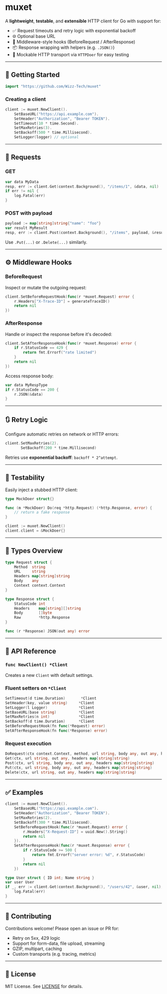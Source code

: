 # muxet

A **lightweight**, **testable**, and **extensible** HTTP client for Go with support for:

- ✅ Request timeouts and retry logic with exponential backoff
- 🌐 Optional base URL
- 🔌 Middleware-style hooks (BeforeRequest / AfterResponse)
- 📦 Response wrapping with helpers (e.g. `.JSON()`)
- 🧪 Mockable HTTP transport via `HTTPDoer` for easy testing

---

## 🚀 Getting Started

```go
import "https://github.com/Wizz-Tech/muxet"
```

### Creating a client

```go
client := muxet.NewClient().
    SetBaseURL("https://api.example.com").
    SetHeader("Authorization", "Bearer TOKEN").
    SetTimeout(10 * time.Second).
    SetMaxRetries(3).
    SetBackoff(500 * time.Millisecond).
    SetLogger(logger) // optional
```

---

## 🔧 Requests

### GET

```go
var data MyData
resp, err := client.Get(context.Background(), "/items/1", &data, nil)
if err != nil {
    log.Fatal(err)
}
```

### POST with payload

```go
payload := map[string]string{"name": "foo"}
var result MyResult
resp, err := client.Post(context.Background(), "/items", payload, &result, nil)
```

Use `.Put(...)` or `.Delete(...)` similarly.

---

## ⚙️ Middleware Hooks

### BeforeRequest

Inspect or mutate the outgoing request:

```go
client.SetBeforeRequestHook(func(r *muxet.Request) error {
    r.Headers["X-Trace-ID"] = generateTraceID()
    return nil
})
```

### AfterResponse

Handle or inspect the response before it's decoded:

```go
client.SetAfterResponseHook(func(r *muxet.Response) error {
    if r.StatusCode == 429 {
        return fmt.Errorf("rate limited")
    }
    return nil
})
```

Access response body:

```go
var data MyRespType
if r.StatusCode == 200 {
    r.JSON(&data)
}
```

---

## 🔃 Retry Logic

Configure automatic retries on network or HTTP errors:

```go
client.SetMaxRetries(2).
       SetBackoff(200 * time.Millisecond)
```

Retries use **exponential backoff**: `backoff * 2^attempt`.

---

## 🧪 Testability

Easily inject a stubbed HTTP client:

```go
type MockDoer struct{}

func (m *MockDoer) Do(req *http.Request) (*http.Response, error) {
    // return a fake response
}

client := muxet.NewClient()
client.client = &MockDoer{}
```

---

## 🤩 Types Overview

```go
type Request struct {
    Method  string
    URL     string
    Headers map[string]string
    Body    any
    Context context.Context
}

type Response struct {
    StatusCode int
    Headers    map[string][]string
    Body       []byte
    Raw        *http.Response
}

func (r *Response) JSON(out any) error
```

---

## 📄 API Reference

### `func NewClient() *Client`

Creates a new `Client` with default settings.

### Fluent setters on `*Client`

```go
SetTimeout(d time.Duration)       *Client
SetHeader(key, value string)     *Client
SetLogger(l Logger)              *Client
SetBaseURL(base string)          *Client
SetMaxRetries(n int)             *Client
SetBackoff(d time.Duration)      *Client
SetBeforeRequestHook(fn func(*Request) error)
SetAfterResponseHook(fn func(*Response) error)
```

### Request execution

```go
DoRequest(ctx context.Context, method, url string, body any, out any, headers map[string]string) (*http.Response, error)
Get(ctx, url string, out any, headers map[string]string)
Post(ctx, url string, body any, out any, headers map[string]string)
Put(ctx, url string, body any, out any, headers map[string]string)
Delete(ctx, url string, out any, headers map[string]string)
```

---

## ✅ Examples

```go
client := muxet.NewClient().
    SetBaseURL("https://api.example.com").
    SetHeader("Authorization", "Bearer TOKEN").
    SetMaxRetries(2).
    SetBackoff(300 * time.Millisecond).
    SetBeforeRequestHook(func(r *muxet.Request) error {
        r.Headers["X-Request-ID"] = uuid.New().String()
        return nil
    }).
    SetAfterResponseHook(func(r *muxet.Response) error {
        if r.StatusCode >= 500 {
            return fmt.Errorf("server error: %d", r.StatusCode)
        }
        return nil
    })

type User struct { ID int; Name string }
var user User
if _, err := client.Get(context.Background(), "/users/42", &user, nil); err != nil {
    log.Fatal(err)
}
```

---

## 🧉 Contributing

Contributions welcome! Please open an issue or PR for:

- Retry on 5xx, 429 logic
- Support for form-data, file upload, streaming
- GZIP, multipart, caching
- Custom transports (e.g. tracing, metrics)

---

## 📄 License

MIT License. See [LICENSE](./LICENSE) for details.

